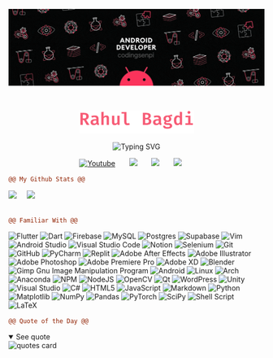 
<p align="center">
<a><img src="https://github.com/codingsenpi/codingsenpi/raw/main/images/banner-1.gif" alt="BANNER GIF" /></a>
</p>

<br/>

<p align="center">
  <a href="https://github.com/codingsenpi">
    <img src="https://raw.githubusercontent.com/codingsenpi/codingsenpi/main/images/title.png" alt="Rahul" /></a>
</p>
<p align="center">
<a><img src="https://readme-typing-svg.demolab.com?font=Fira%20Code&size=21&pause=1000&color=FF6B8E&center=true&width=435&lines=Sofware%20Developer;Self%20Taught;Nice%20to%20meet%20you...;Have%20a%20Wonderful%20Day!" alt="Typing SVG" /></a>
</p>

<p align="center">
  <a href="https://www.youtube.com/watch?v=vWP4TujHCm0"><img width="32px" alt="Youtube" title="Youtube" src="https://i.imgur.com/qiXu7b2.png"/></a>
  &#8287;&#8287;&#8287;&#8287;&#8287;
  <a href="https://discord.com/users/400607183924101121/" alt="Discord" title="Discord"><img width="32px" src="https://i.imgur.com/OViZO8J.png"/></a>
  &#8287;&#8287;&#8287;&#8287;&#8287;
<a href="https://t.me/codingsenpi" alt="Telegram" title="codingsenpi"><img width="32px" src="https://i.imgur.com/WERaiNW.png"/></a>
  &#8287;&#8287;&#8287;&#8287;&#8287;
<a href="https://stackoverflow.com/users/12979793/codingsenpi" alt="Stackoverflow" title="codingsenpi"><img width="32px" src="https://i.imgur.com/aNRIIGv.png"/></a>
  &#8287;&#8287;&#8287;&#8287;&#8287;
  
```diff
@@ My Github Stats @@
```
<div class='container'>
<img style="height: auto; width: 55%;" class="img" src="https://github-readme-stats.vercel.app/api?username=codingsenpi&show_icons=true&theme=radical" />
&nbsp;
&nbsp;
<img style="height: auto; width: 40%;" class="img" src="https://github-readme-stats.vercel.app/api/top-langs/?username=codingsenpi&theme=radical&langs_count=8&layout=compact" /></div>

<br/>


```diff
@@ Familiar With @@
```

![Flutter](https://img.shields.io/badge/Flutter-%2302569B.svg?style=for-the-badge&logo=Flutter&logoColor=white&color=ee418d)
![Dart](https://img.shields.io/badge/dart-%230175C2.svg?style=for-the-badge&logo=dart&logoColor=ee418d&color=pink)
![Firebase](https://img.shields.io/badge/Firebase-039BE5?style=for-the-badge&logo=Firebase&logoColor=white&color=ee418d)
![MySQL](https://img.shields.io/badge/mysql-%2300f.svg?style=for-the-badge&logo=mysql&logoColor=pink&color=ee418d)
![Postgres](https://img.shields.io/badge/postgres-%23316192.svg?style=for-the-badge&logo=postgresql&logoColor=ee418d&color=pink)
![Supabase](https://img.shields.io/badge/Supabase-3ECF8E?style=for-the-badge&logo=supabase&logoColor=pink&color=ee418d)
![Vim](https://img.shields.io/badge/VIM-%2311AB00.svg?style=for-the-badge&logo=vim&logoColor=ee418d&color=pink)
![Android Studio](https://img.shields.io/badge/Android%20Studio-3DDC84.svg?style=for-the-badge&logo=android-studio&logoColor=pink&color=ee418d)
![Visual Studio Code](https://img.shields.io/badge/Visual%20Studio%20Code-0078d7.svg?style=for-the-badge&logo=visual-studio-code&logoColor=ee418d&color=pink)
![Notion](https://img.shields.io/badge/Notion-%23000000.svg?style=for-the-badge&logo=notion&logoColor=pink&color=ee418d)
![Selenium](https://img.shields.io/badge/-selenium-%43B02A?style=for-the-badge&logo=selenium&logoColor=ee418d&color=pink)
![Git](https://img.shields.io/badge/git-%23F05033.svg?style=for-the-badge&logo=git&logoColor=pink&color=ee418d)
![GitHub](https://img.shields.io/badge/github-%23121011.svg?style=for-the-badge&logo=github&logoColor=ee418d&color=pink)
![PyCharm](https://img.shields.io/badge/pycharm-143?style=for-the-badge&logo=pycharm&logoColor=pink&color=ee418d)
![Replit](https://img.shields.io/badge/Replit-DD1200?style=for-the-badge&logo=Replit&logoColor=ee418d&color=pink)
![Adobe After Effects](https://img.shields.io/badge/Adobe%20After%20Effects-9999FF.svg?style=for-the-badge&logo=Adobe%20After%20Effects&logoColor=pink&color=ee418d)
![Adobe Illustrator](https://img.shields.io/badge/adobe%20illustrator-%23FF9A00.svg?style=for-the-badge&logo=adobe%20illustrator&logoColor=ee418d&color=pink)
![Adobe Photoshop](https://img.shields.io/badge/adobe%20photoshop-%2331A8FF.svg?style=for-the-badge&logo=adobe%20photoshop&logoColor=pink&color=ee418d)
![Adobe Premiere Pro](https://img.shields.io/badge/Adobe%20Premiere%20Pro-9999FF.svg?style=for-the-badge&logo=Adobe%20Premiere%20Pro&logoColor=ee418d&color=pink)
![Adobe XD](https://img.shields.io/badge/Adobe%20XD-470137?style=for-the-badge&logo=Adobe%20XD&logoColor=pink&color=ee418d)
![Blender](https://img.shields.io/badge/blender-%23F5792A.svg?style=for-the-badge&logo=blender&logoColor=ee418d&color=pink)
![Gimp Gnu Image Manipulation Program](https://img.shields.io/badge/Gimp-657D8B?style=for-the-badge&logo=gimp&logoColor=ee418d&color=pink)
![Android](https://img.shields.io/badge/Android-3DDC84?style=for-the-badge&logo=android&logoColor=ee418d&color=pink)
![Linux](https://img.shields.io/badge/Linux-FCC624?style=for-the-badge&logo=linux&logoColor=pink&color=ee418d)
![Arch](https://img.shields.io/badge/Arch%20Linux-1793D1?logo=arch-linux&logoColor=ee418d&color=pink&style=for-the-badge)
![Anaconda](https://img.shields.io/badge/Anaconda-%2344A833.svg?style=for-the-badge&logo=anaconda&logoColor=pink&color=ee418d)
![NPM](https://img.shields.io/badge/NPM-%23CB3837.svg?style=for-the-badge&logo=npm&logoColor=ee418d&color=pink)
![NodeJS](https://img.shields.io/badge/node.js-6DA55F?style=for-the-badge&logo=node.js&logoColor=pink&color=ee418d)
![OpenCV](https://img.shields.io/badge/opencv-%23white.svg?style=for-the-badge&logo=opencv&logoColor=ee418d&color=pink)
![Qt](https://img.shields.io/badge/Qt-%23217346.svg?style=for-the-badge&logo=Qt&logoColor=pink&color=ee418d)
![WordPress](https://img.shields.io/badge/WordPress-%23117AC9.svg?style=for-the-badge&logo=WordPress&logoColor=ee418d&color=pink)
![Unity](https://img.shields.io/badge/unity-%23000000.svg?style=for-the-badge&logo=unity&logoColor=pink&color=ee418d)
![Visual Studio](https://img.shields.io/badge/Visual%20Studio-5C2D91.svg?style=for-the-badge&logo=visual-studio&logoColor=ee418d&color=pink)
![C#](https://img.shields.io/badge/c%23-%23239120.svg?style=for-the-badge&logo=c-sharp&logoColor=pink&color=ee418d)
![HTML5](https://img.shields.io/badge/html5-%23E34F26.svg?style=for-the-badge&logo=html5&logoColor=ee418d&color=pink)
![JavaScript](https://img.shields.io/badge/javascript-%23323330.svg?style=for-the-badge&logo=javascript&logoColor=pink&color=ee418d)
![Markdown](https://img.shields.io/badge/markdown-%23000000.svg?style=for-the-badge&logo=markdown&logoColor=ee418d&color=pink)
![Python](https://img.shields.io/badge/python-3670A0?style=for-the-badge&logo=python&logoColor=pink&color=ee418d)
![Matplotlib](https://img.shields.io/badge/Matplotlib-%23ffffff.svg?style=for-the-badge&logo=Matplotlib&logoColor=ee418d&color=pink)
![NumPy](https://img.shields.io/badge/numpy-%23013243.svg?style=for-the-badge&logo=numpy&logoColor=pink&color=ee418d)
![Pandas](https://img.shields.io/badge/pandas-%23150458.svg?style=for-the-badge&logo=pandas&logoColor=ee418d&color=pink)
![PyTorch](https://img.shields.io/badge/PyTorch-%23EE4C2C.svg?style=for-the-badge&logo=PyTorch&logoColor=pink&color=ee418d)
![SciPy](https://img.shields.io/badge/SciPy-%230C55A5.svg?style=for-the-badge&logo=scipy&logoColor=ee418d&color=pink)
![Shell Script](https://img.shields.io/badge/shell_script-%23121011.svg?style=for-the-badge&logo=gnu-bash&logoColor=pink&color=ee418d)
![LaTeX](https://img.shields.io/badge/latex-%23008080.svg?style=for-the-badge&logo=latex&logoColor=ee418d&color=pink)

```diff
@@ Quote of the Day @@
```
<details open>
    <summary>See quote</summary>
    <a>
        <img src="https://quotes-github-readme.vercel.app/api?type=horizontal&theme=radical" alt="quotes card">
    </a>
</details>
